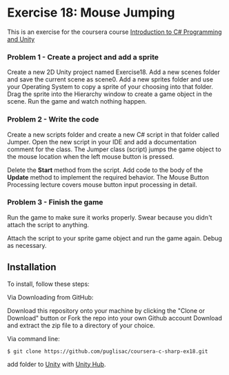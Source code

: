 # Exercise 18: Mouse Jumping

This is an exercise for the coursera course [Introduction to C# Programming and Unity](https://www.coursera.org/learn/introduction-programming-unity)

### Problem 1 - Create a project and add a sprite

Create a new 2D Unity project named Exercise18. Add a new scenes folder and save the current scene as scene0. Add a new sprites folder and use your Operating System to copy a sprite of your choosing into that folder. Drag the sprite into the Hierarchy window to create a game object in the scene. Run the game and watch nothing happen.

### Problem 2 - Write the code

Create a new scripts folder and create a new C# script in that folder called Jumper. Open the new script in your IDE and add a documentation comment for the class. The Jumper class (script) jumps the game object to the mouse location when the left mouse button is pressed.

Delete the **Start** method from the script. Add code to the body of the **Update** method to implement the required behavior. The Mouse Button Processing lecture covers mouse button input processing in detail.

### Problem 3 - Finish the game

Run the game to make sure it works properly. Swear because you didn't attach the script to anything.

Attach the script to your sprite game object and run the game again. Debug as necessary.

## Installation
To install, follow these steps:

Via Downloading from GitHub:

Download this repository onto your machine by clicking the "Clone or Download" button or Fork the repo into your own Github account
Download and extract the zip file to a directory of your choice.  

Via command line:

`$ git clone https://github.com/puglisac/coursera-c-sharp-ex18.git`  

add folder to [Unity](https://unity.com/) with [Unity Hub](https://unity3d.com/get-unity/download).
